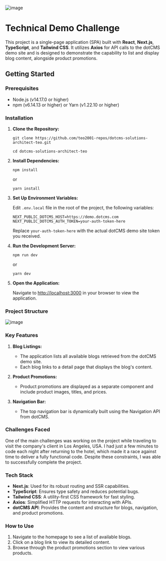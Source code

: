 ![image](https://github.com/user-attachments/assets/4ff0617a-9202-4232-a834-5107ebef9f71)
# Technical Demo Challenge

This project is a single-page application (SPA) built with **React**, **Next.js**, **TypeScript**, and **Tailwind CSS**. It utilizes **Axios** for API calls to the dotCMS demo site and is designed to demonstrate the capability to list and display blog content, alongside product promotions.

## Getting Started

### Prerequisites

-   Node.js (v14.17.0 or higher)
-   npm (v6.14.13 or higher) or Yarn (v1.22.10 or higher)

### Installation

1.  **Clone the Repository:**
    
    `git clone https://github.com/teo2001-repos/dotcms-solutions-architect-teo.git`
    
    `cd dotcms-solutions-architect-teo` 
    
3.  **Install Dependencies:**

    `npm install` 
    
    or
    
    `yarn install` 
    
4.  **Set Up Environment Variables:**
    
    Edit `.env.local` file in the root of the project, the following variables:
    
    `NEXT_PUBLIC_DOTCMS_HOST=https://demo.dotcms.com`
    `NEXT_PUBLIC_DOTCMS_AUTH_TOKEN=your-auth-token-here`
    
    Replace `your-auth-token-here` with the actual dotCMS demo site token you received.
    
5.  **Run the Development Server:**

    `npm run dev` 
    
    or
    
    `yarn dev` 
    
6.  **Open the Application:**
    
    Navigate to [http://localhost:3000](http://localhost:3000) in your browser to view the application.
    

### Project Structure

![image](https://github.com/user-attachments/assets/4b057514-5169-4e01-b006-b6b84eea038d)


### Key Features

1.  **Blog Listings:**
    
    -   The application lists all available blogs retrieved from the dotCMS demo site.
    -   Each blog links to a detail page that displays the blog's content.
2.  **Product Promotions:**
    
    -   Product promotions are displayed as a separate component and include product images, titles, and prices.
3.  **Navigation Bar:**
    
    -   The top navigation bar is dynamically built using the Navigation API from dotCMS.

### Challenges Faced

One of the main challenges was working on the project while traveling to visit the company's client in Los Angeles, USA. I had just a few minutes to code each night after returning to the hotel, which made it a race against time to deliver a fully functional code. Despite these constraints, I was able to successfully complete the project.

### Tech Stack

-   **Next.js**: Used for its robust routing and SSR capabilities.
-   **TypeScript**: Ensures type safety and reduces potential bugs.
-   **Tailwind CSS**: A utility-first CSS framework for fast styling.
-   **Axios**: Simplified HTTP requests for interacting with APIs.
-   **dotCMS API**: Provides the content and structure for blogs, navigation, and product promotions.

### How to Use

1.  Navigate to the homepage to see a list of available blogs.
2.  Click on a blog link to view its detailed content.
3.  Browse through the product promotions section to view various products.
